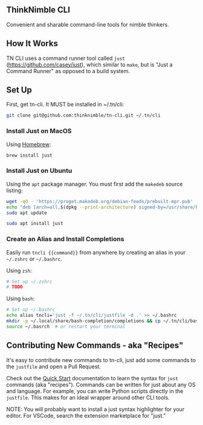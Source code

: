 ## ThinkNimble CLI

Convenient and sharable command-line tools for nimble thinkers.

## How It Works

TN CLI uses a command runner tool called `just` (https://github.com/casey/just), which similar to `make`, but is "Just a Command Runner" as opposed to a build system.

## Set Up

First, get tn-cli. It MUST be installed in ~/.tn/cli:

```sh
git clone git@github.com:thinknimble/tn-cli.git ~/.tn/cli
```

### Install Just on MacOS

Using [Homebrew](https://brew.sh/):

```sh
brew install just
```

### Install Just on Ubuntu

Using the `apt` package manager. You must first add the `makedeb` source listing:

```sh
wget -qO - 'https://proget.makedeb.org/debian-feeds/prebuilt-mpr.pub' | gpg --dearmor | sudo tee /usr/share/keyrings/prebuilt-mpr-archive-keyring.gpg 1> /dev/null
echo "deb [arch=all,$(dpkg --print-architecture) signed-by=/usr/share/keyrings/prebuilt-mpr-archive-keyring.gpg] https://proget.makedeb.org prebuilt-mpr $(lsb_release -cs)" | sudo tee /etc/apt/sources.list.d/prebuilt-mpr.list
sudo apt update

sudo apt install just
```

### Create an Alias and Install Completions

Easily run `tncli {{command}}` from anywhere by creating an alias in your `~/.zshrc` or `~/.bashrc`.

Using `zsh`:

```bash
# Set up ~/.zshrc
# TODO
```

Using `bash`:

```bash
# Set up ~/.bashrc
echo alias tncli='just -f ~/.tn/cli/justfile -d .' >> ~/.bashrc
mkdir -p ~/.local/share/bash-completion/completions && cp ~/.tn/cli/bash-completions/tncli ~/.local/share/bash-completion/completions/tncli
source ~/.basrch  # or restart your terminal
```

## Contributing New Commands - aka "Recipes"

It's easy to contribute new commands to tn-cli, just add some commands to the `justfile` and open a Pull Request.

Check out the [Quick Start](https://github.com/casey/just?tab=readme-ov-file#quick-start) documentation to learn the syntax for `just` commands (aka "recipes"). Commands can be written for just about any OS and language. For example, you can write Python scripts directly in the `justfile`. This makes for an ideal wrapper around other CLI tools.

NOTE: You will probably want to install a just syntax highlighter for your editor. For VSCode, search the extension marketplace for "just."
